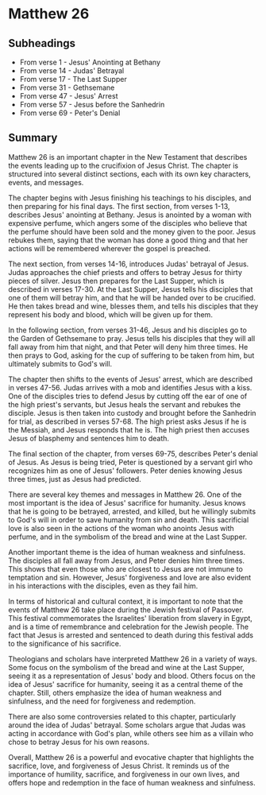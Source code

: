 # Matthew 26

## Subheadings

* From verse 1 - Jesus' Anointing at Bethany
* From verse 14 - Judas' Betrayal
* From verse 17 - The Last Supper
* From verse 31 - Gethsemane
* From verse 47 - Jesus' Arrest
* From verse 57 - Jesus before the Sanhedrin
* From verse 69 - Peter's Denial

## Summary

Matthew 26 is an important chapter in the New Testament that describes the events leading up to the crucifixion of Jesus Christ. The chapter is structured into several distinct sections, each with its own key characters, events, and messages.

The chapter begins with Jesus finishing his teachings to his disciples, and then preparing for his final days. The first section, from verses 1-13, describes Jesus' anointing at Bethany. Jesus is anointed by a woman with expensive perfume, which angers some of the disciples who believe that the perfume should have been sold and the money given to the poor. Jesus rebukes them, saying that the woman has done a good thing and that her actions will be remembered wherever the gospel is preached.

The next section, from verses 14-16, introduces Judas' betrayal of Jesus. Judas approaches the chief priests and offers to betray Jesus for thirty pieces of silver. Jesus then prepares for the Last Supper, which is described in verses 17-30. At the Last Supper, Jesus tells his disciples that one of them will betray him, and that he will be handed over to be crucified. He then takes bread and wine, blesses them, and tells his disciples that they represent his body and blood, which will be given up for them.

In the following section, from verses 31-46, Jesus and his disciples go to the Garden of Gethsemane to pray. Jesus tells his disciples that they will all fall away from him that night, and that Peter will deny him three times. He then prays to God, asking for the cup of suffering to be taken from him, but ultimately submits to God's will.

The chapter then shifts to the events of Jesus' arrest, which are described in verses 47-56. Judas arrives with a mob and identifies Jesus with a kiss. One of the disciples tries to defend Jesus by cutting off the ear of one of the high priest's servants, but Jesus heals the servant and rebukes the disciple. Jesus is then taken into custody and brought before the Sanhedrin for trial, as described in verses 57-68. The high priest asks Jesus if he is the Messiah, and Jesus responds that he is. The high priest then accuses Jesus of blasphemy and sentences him to death.

The final section of the chapter, from verses 69-75, describes Peter's denial of Jesus. As Jesus is being tried, Peter is questioned by a servant girl who recognizes him as one of Jesus' followers. Peter denies knowing Jesus three times, just as Jesus had predicted.

There are several key themes and messages in Matthew 26. One of the most important is the idea of Jesus' sacrifice for humanity. Jesus knows that he is going to be betrayed, arrested, and killed, but he willingly submits to God's will in order to save humanity from sin and death. This sacrificial love is also seen in the actions of the woman who anoints Jesus with perfume, and in the symbolism of the bread and wine at the Last Supper.

Another important theme is the idea of human weakness and sinfulness. The disciples all fall away from Jesus, and Peter denies him three times. This shows that even those who are closest to Jesus are not immune to temptation and sin. However, Jesus' forgiveness and love are also evident in his interactions with the disciples, even as they fail him.

In terms of historical and cultural context, it is important to note that the events of Matthew 26 take place during the Jewish festival of Passover. This festival commemorates the Israelites' liberation from slavery in Egypt, and is a time of remembrance and celebration for the Jewish people. The fact that Jesus is arrested and sentenced to death during this festival adds to the significance of his sacrifice.

Theologians and scholars have interpreted Matthew 26 in a variety of ways. Some focus on the symbolism of the bread and wine at the Last Supper, seeing it as a representation of Jesus' body and blood. Others focus on the idea of Jesus' sacrifice for humanity, seeing it as a central theme of the chapter. Still, others emphasize the idea of human weakness and sinfulness, and the need for forgiveness and redemption.

There are also some controversies related to this chapter, particularly around the idea of Judas' betrayal. Some scholars argue that Judas was acting in accordance with God's plan, while others see him as a villain who chose to betray Jesus for his own reasons.

Overall, Matthew 26 is a powerful and evocative chapter that highlights the sacrifice, love, and forgiveness of Jesus Christ. It reminds us of the importance of humility, sacrifice, and forgiveness in our own lives, and offers hope and redemption in the face of human weakness and sinfulness.